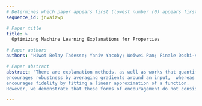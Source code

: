 ```yaml
--- 
# Determines which paper appears first (lowest number (0) appears first)
sequence_id: jnvaizwp

# Paper title 
title: >
  Optimizing Machine Learning Explanations for Properties

# Paper authors 
authors: "Hiwot Belay Tadesse; Yaniv Yacoby; Weiwei Pan; Finale Doshi-Velez"

# Paper abstract 
abstract: "There are explanation methods, as well as works that quantify the extent to which these explanations satisfy properties, like faithfulness or robustness. For instance, SmoothGrad \\cite{smilkov_smoothgrad_2017}
encourages robustness by averaging gradients around an input,  whereas LIME \\cite{ribeiro_why_2016}
encourages fidelity by fitting a linear approximation of a function. 
However, we demonstrate that these forms of encouragement do not consistently target their desired properties.  In this paper, we \emph{directly optimize} explanations for desired properties. We show that, compared to SmoothGrad and LIME, we are able to: (1) produce explanations that are more optimal with respect to chosen properties (2) manage trade-offs between properties more explicitly and intuitively."

--- 
```

